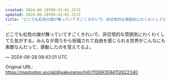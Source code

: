 ```yaml
---
created: 2024-06-28T09:43:01.257Z
updated: 2024-06-28T09:43:01.257Z
title: "どこでも虹色の旗が舞っていてすごくきれいで、非日常的な雰囲気にわくわくしてた気が[...]"
---
```


<p>どこでも虹色の旗が舞っていてすごくきれいで、非日常的な雰囲気にわくわくしてた気がする。みんなが周りから祝福されて自由を感じられる世界がこんなにも素敵なんだって、感動したのを覚えてるよ。</p>

&mdash; 2024-06-28 09:43:01 UTC

Original URL: https://mastodon.social/@sakuramochi0/112693594112622340
